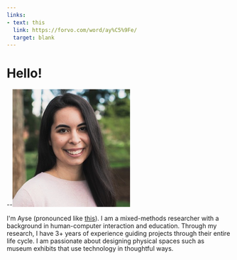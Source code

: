```yaml
---
links:
- text: this
  link: https://forvo.com/word/ay%C5%9Fe/
  target: blank
---
```

# Hello!

--![](/static/ayse-2.png/)

I'm Ayse \(pronounced like <a href="https://forvo.com/word/ay%C5%9Fe/" target="_blank">this</a>\). I am a mixed-methods researcher with a background in human-computer interaction and education. Through my research, I have 3+ years of experience guiding projects through their entire life cycle. I am passionate about designing physical spaces such as museum exhibits that use technology in thoughtful ways.
